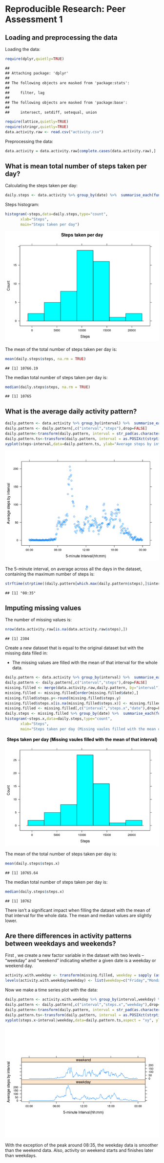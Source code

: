 # Reproducible Research: Peer Assessment 1

## Loading and preprocessing the data

Loading the data:


```r
require(dplyr,quietly=TRUE)
```

```
## 
## Attaching package: 'dplyr'
## 
## The following objects are masked from 'package:stats':
## 
##     filter, lag
## 
## The following objects are masked from 'package:base':
## 
##     intersect, setdiff, setequal, union
```

```r
require(lattice,quietly=TRUE)
require(stringr,quietly=TRUE)
data.activity.raw <- read.csv("activity.csv")
```

Preprocessing the data:


```r
data.activity = data.activity.raw[complete.cases(data.activity.raw),]
```

## What is mean total number of steps taken per day?

Calculating the steps taken per day:


```r
daily.steps <- data.activity %>% group_by(date) %>%  summarise_each(funs(sum))
```

Steps histogram:


```r
histogram(~steps,data=daily.steps,type="count",
       xlab="Steps",
       main="Steps taken per day")
```

![](PA1_template_files/figure-html/unnamed-chunk-4-1.png) 

The mean of the total number of steps taken per day is:

```r
mean(daily.steps$steps, na.rm = TRUE)
```

```
## [1] 10766.19
```

The median total number of steps taken per day is:

```r
median(daily.steps$steps, na.rm = TRUE)
```

```
## [1] 10765
```

## What is the average daily activity pattern?

```r
daily.pattern <- data.activity %>% group_by(interval) %>%  summarise_each(funs(mean))
daily.pattern <- daily.pattern[,c("interval","steps"),drop=FALSE]
daily.pattern<-transform(daily.pattern, interval = str_pad(as.character(interval),4,pad="0"))
daily.pattern.ts<-transform(daily.pattern, interval = as.POSIXct(strptime(interval, format="%H%M")))
xyplot(steps~interval,data=daily.pattern.ts, ylab="Average steps by interval", xlab="5-minute Interval(hh:mm)",scales = list(x = list(format = "%H:%M")))
```

![](PA1_template_files/figure-html/unnamed-chunk-7-1.png) 

The 5-minute interval, on average across all the days in the dataset, containing the maximum number of steps is:

```r
strftime(strptime((daily.pattern[which.max(daily.pattern$steps),]$interval),format = "%H%M"),"%H:%M")
```

```
## [1] "08:35"
```

## Imputing missing values

The number of missing values is: 

```r
nrow(data.activity.raw[is.na(data.activity.raw$steps),])
```

```
## [1] 2304
```

Create a new dataset that is equal to the original dataset but with the missing data filled in:


- The missing values are filled with the mean of that interval for the whole data.



```r
daily.pattern <- data.activity %>% group_by(interval) %>%  summarise_each(funs(mean))
daily.pattern <- daily.pattern[,c("interval","steps"),drop=FALSE]
missing.filled <- merge(data.activity.raw,daily.pattern, by="interval")
missing.filled <- missing.filled[order(missing.filled$date),]
missing.filled$steps.y<-round(missing.filled$steps.y)
missing.filled$steps.x[is.na(missing.filled$steps.x)] <- missing.filled$steps.y[is.na(missing.filled$steps.x)]
missing.filled <- missing.filled[,c("interval","steps.x","date"),drop=FALSE]
daily.steps <- missing.filled %>% group_by(date) %>%  summarise_each(funs(sum))
histogram(~steps.x,data=daily.steps,type="count",
       xlab="Steps",
       main="Steps taken per day (Missing vaules filled with the mean of that interval)")
```

![](PA1_template_files/figure-html/unnamed-chunk-10-1.png) 

The mean of the total number of steps taken per day is:

```r
mean(daily.steps$steps.x)
```

```
## [1] 10765.64
```

The median total number of steps taken per day is:

```r
median(daily.steps$steps.x)
```

```
## [1] 10762
```

There isn't a significant impact when filling the dataset with the mean of that interval for the whole data. The mean and median values are slightly lower.


## Are there differences in activity patterns between weekdays and weekends?


First , we create a new factor variable in the dataset with two levels – “weekday” and “weekend” indicating whether a given date is a weekday or weekend day.


```r
activity.with.weekday <- transform(missing.filled, weekday = sapply (as.Date(missing.filled <- missing.filled[,c("interval","steps.x","date"),drop=FALSE]$date),weekdays))
levels(activity.with.weekday$weekday) <- list(weekday=c("Friday","Monday","Thursday","Tuesday","Wednesday"),weekend=c("Saturday","Sunday"))
```

Now we make a time series plot with the data:


```r
daily.pattern <- activity.with.weekday %>% group_by(interval,weekday) %>%  summarise_each(funs(mean))
daily.pattern <- daily.pattern[,c("interval","steps.x","weekday"),drop=FALSE]
daily.pattern<-transform(daily.pattern, interval = str_pad(as.character(interval),4,pad="0"))
daily.pattern.ts<-transform(daily.pattern, interval = as.POSIXct(strptime(interval, format="%H%M")))
xyplot(steps.x~interval|weekday,data=daily.pattern.ts,aspect = "xy", ylab="Average steps by interval", xlab="5-minute Interval(hh:mm)",type="a",scales = list(x = list(format = "%H:%M")))
```

![](PA1_template_files/figure-html/unnamed-chunk-14-1.png) 

With the exception of the peak around 08:35, the weekday data is smoother than the weekend data. Also, activity on weekend starts and finishes later than weekdays.

